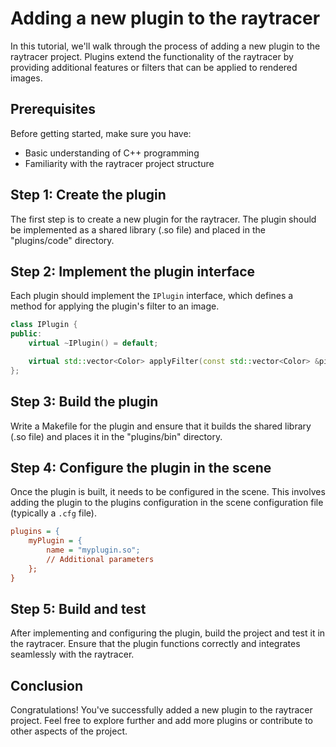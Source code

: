 # Adding a new plugin to the raytracer

In this tutorial, we'll walk through the process of adding a new plugin to the raytracer project. Plugins extend the functionality of the raytracer by providing additional features or filters that can be applied to rendered images.

## Prerequisites

Before getting started, make sure you have:

- Basic understanding of C++ programming
- Familiarity with the raytracer project structure

## Step 1: Create the plugin

The first step is to create a new plugin for the raytracer. The plugin should be implemented as a shared library (.so file) and placed in the "plugins/code" directory.

## Step 2: Implement the plugin interface

Each plugin should implement the `IPlugin` interface, which defines a method for applying the plugin's filter to an image.

```cpp
class IPlugin {
public:
    virtual ~IPlugin() = default;

    virtual std::vector<Color> applyFilter(const std::vector<Color> &pixelBuffer, size_t imageWidth, size_t imageHeight, double threshold) const = 0;
};
```

## Step 3: Build the plugin

Write a Makefile for the plugin and ensure that it builds the shared library (.so file) and places it in the "plugins/bin" directory.

## Step 4: Configure the plugin in the scene

Once the plugin is built, it needs to be configured in the scene. This involves adding the plugin to the plugins configuration in the scene configuration file (typically a `.cfg` file).

```cfg
plugins = {
    myPlugin = {
        name = "myplugin.so";
        // Additional parameters
    };
}
```

## Step 5: Build and test

After implementing and configuring the plugin, build the project and test it in the raytracer. Ensure that the plugin functions correctly and integrates seamlessly with the raytracer.

## Conclusion

Congratulations! You've successfully added a new plugin to the raytracer project. Feel free to explore further and add more plugins or contribute to other aspects of the project.
